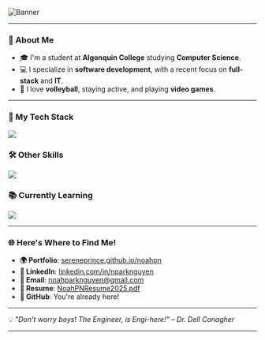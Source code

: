 ![Banner](https://github.com/user-attachments/assets/926eb8e2-7c44-4ae9-8b87-7ff214c2b594)

---

### 🌈 About Me

- 🎓 I'm a student at **Algonquin College** studying **Computer Science**.  
- 💻 I specialize in **software development**, with a recent focus on **full-stack** and **IT**.  
- 🏐 I love **volleyball**, staying active, and playing **video games**.  

---

### 🚀 My Tech Stack
<a href="https://skillicons.dev">
  <img src="https://skillicons.dev/icons?i=mongodb,express,react,nodejs,tailwind,vscode" />
</a>

### 🛠️ Other Skills
<a href="https://skillicons.dev">
  <img src="https://skillicons.dev/icons?i=java,spring,maven,idea" />
</a>

### 📚 Currently Learning
<a href="https://skillicons.dev">
  <img src="https://skillicons.dev/icons?i=python,c,cpp" />
</a>

---

### 🌐 Here's Where to Find Me!

- **🌍 Portfolio**: [sereneprince.github.io/noahpn](https://sereneprince.github.io/noahpn/)  
- **🔗 LinkedIn**: [linkedin.com/in/nparknguyen](https://www.linkedin.com/in/nparknguyen/)  
- **📧 Email**: [noahparknguyen@gmail.com](mailto:noahparknguyen@gmail.com)  
- **📄 Resume**: [NoahPNResume2025.pdf](https://github.com/user-attachments/files/18742115/NoahPNResume2025.pdf)
- **🐙 GitHub**: You're already here!  

---

💡 *"Don't worry boys! The Engineer, is Engi-here!"* – *Dr. Dell Conagher*

---
